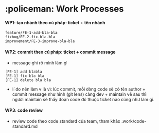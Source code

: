 <h1>:policeman: Work Processes </h1>


#### WP1: tạo nhánh theo cú pháp: ticket + tên nhánh
```
feature/FE-1-add-bla-bla
fixbug/FE-2-fix-bla-bla
improvement/FE-3-improve-bla-bla
```

#### WP2: commit theo cú pháp: ticket + commit message
- message ghi rõ mình làm gì 
```git
[FE-1] add blabla
[FE-1] fix bla bla 
[FE-1] delete bla bla
```
- lí do nên làm v là vì: lúc commit, mỗi dòng code sẽ có tên author + commit message như hình (git lens)
càng dev + maintain về sau thì người maintain sẽ thấy đoạn code đó thuộc ticket nào cũng như làm gì.

#### WP3: code review
- review code theo code standard của team, tham khảo .work/code-standard.md